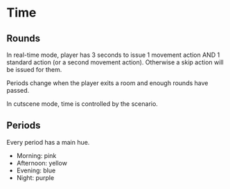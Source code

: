 # Time

## Rounds

In real-time mode, player has 3 seconds to issue 1 movement action AND 1 standard action 
(or a second movement action). Otherwise a skip action will be issued for them.

Periods change when the player exits a room and enough rounds have passed.

In cutscene mode, time is controlled by the scenario.


## Periods

Every period has a main hue.

- Morning: pink
- Afternoon: yellow
- Evening: blue
- Night: purple